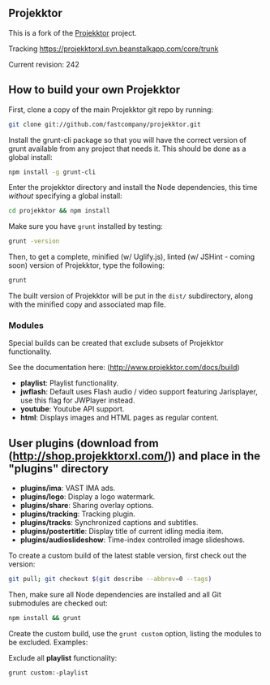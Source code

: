 ## Projekktor

This is a fork of the [Projekktor](http://www.projekktor.com) project.

Tracking https://projekktorxl.svn.beanstalkapp.com/core/trunk

Current revision: 242


How to build your own Projekktor
----------------------------

First, clone a copy of the main Projekktor git repo by running:

```bash
git clone git://github.com/fastcompany/projekktor.git
```

Install the grunt-cli package so that you will have the correct version of grunt available from any project that needs it. This should be done as a global install:

```bash
npm install -g grunt-cli
```

Enter the projekktor directory and install the Node dependencies, this time *without* specifying a global install:

```bash
cd projekktor && npm install
```

Make sure you have `grunt` installed by testing:

```bash
grunt -version
```

Then, to get a complete, minified (w/ Uglify.js), linted (w/ JSHint - coming soon) version of Projekktor, type the following:

```bash
grunt
```

The built version of Projekktor will be put in the `dist/` subdirectory, along with the minified copy and associated map file.


### Modules

Special builds can be created that exclude subsets of Projekktor functionality.

See the documentation here: (http://www.projekktor.com/docs/build)

- **playlist**: Playlist functionality.
- **jwflash**: Default uses Flash audio / video support featuring Jarisplayer, use this flag for JWPlayer instead.
- **youtube**: Youtube API support.
- **html**:  Displays images and HTML pages as regular content.

## User plugins (download from (http://shop.projekktorxl.com/)) and place in the "plugins" directory
- **plugins/ima**:  VAST IMA ads.
- **plugins/logo**:  Display a logo watermark.
- **plugins/share**:  Sharing overlay options.
- **plugins/tracking**:  Tracking plugin.
- **plugins/tracks**:  Synchronized captions and subtitles.
- **plugins/postertitle**:  Display title of current idling media item.
- **plugins/audioslideshow**:  Time-index controlled image slideshows.

To create a custom build of the latest stable version, first check out the version:

```bash
git pull; git checkout $(git describe --abbrev=0 --tags)
```

Then, make sure all Node dependencies are installed and all Git submodules are checked out:

```bash
npm install && grunt
```

Create the custom build, use the `grunt custom` option, listing the modules to be excluded. Examples:

Exclude all **playlist** functionality:

```bash
grunt custom:-playlist
```
